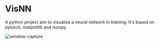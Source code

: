 # VisNN
A python project aim to visualize a neural network in training.
It's based on pytorch, matplotlib and numpy.


![window-capture](https://user-images.githubusercontent.com/12422386/161257775-d6dc5141-fce3-4b3b-99c2-b9daba0c4bb8.png)
